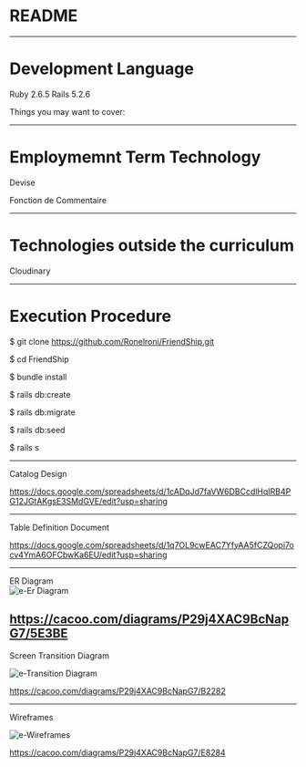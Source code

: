 # README
---------
# Development Language
Ruby 2.6.5
Rails 5.2.6

Things you may want to cover:

--------------

# Employmemnt Term Technology
Devise

Fonction de Commentaire

--------------------

# Technologies outside the curriculum  

Cloudinary


---------------------

# Execution Procedure
$ git clone https://github.com/Ronelroni/FriendShip.git

$ cd FriendShip

$ bundle install

$ rails db:create

$ rails db:migrate

$ rails db:seed

$ rails s

-----------------------------

Catalog Design  

https://docs.google.com/spreadsheets/d/1cADqJd7faVW6DBCcdlHqIRB4PG12JGtAKgsE3SMdGVE/edit?usp=sharing

-------------------

Table Definition Document  

https://docs.google.com/spreadsheets/d/1q7OL9cwEAC7YfyAA5fCZQopi7ocv4YmA6OFCbwKa6EU/edit?usp=sharing

-------------------------

ER Diagram  
![e-Er Diagram](https://cacoo.com/diagrams/P29j4XAC9BcNapG7-5E3BE.png)  

https://cacoo.com/diagrams/P29j4XAC9BcNapG7/5E3BE
---------------

Screen Transition Diagram  

![e-Transition Diagram](https://cacoo.com/diagrams/P29j4XAC9BcNapG7-B2282.png)  


https://cacoo.com/diagrams/P29j4XAC9BcNapG7/B2282

-----------------

Wireframes  

![e-Wireframes](https://cacoo.com/diagrams/P29j4XAC9BcNapG7-E8284.png)  


https://cacoo.com/diagrams/P29j4XAC9BcNapG7/E8284
